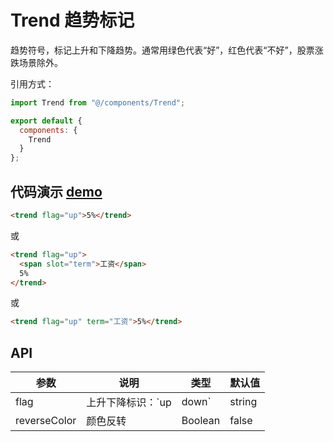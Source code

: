 # Trend 趋势标记

趋势符号，标记上升和下降趋势。通常用绿色代表“好”，红色代表“不好”，股票涨跌场景除外。

引用方式：

```javascript
import Trend from "@/components/Trend";

export default {
  components: {
    Trend
  }
};
```

## 代码演示 [demo](https://pro.loacg.com/test/home)

```html
<trend flag="up">5%</trend>
```

或

```html
<trend flag="up">
  <span slot="term">工资</span>
  5%
</trend>
```

或

```html
<trend flag="up" term="工资">5%</trend>
```

## API

| 参数         | 说明                    | 类型    | 默认值 |
| ------------ | ----------------------- | ------- | ------ |
| flag         | 上升下降标识：`up|down` | string  | -      |
| reverseColor | 颜色反转                | Boolean | false  |
